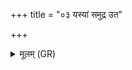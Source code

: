+++
title = "०३ यस्यां समुद्र उत"

+++
<details><summary>मूलम् (GR)</summary>

यस्यां समुद्र उत सिन्धुर् आपो  
यस्यां देवा अनृतम् अन्वविन्दन् ।  
या बिभर्ति बहुधा प्राणम् एजत् +++(read prāṇad with K?)+++  
सा नो भूमिर् गोष्व् अश्वेष्व् अप्य् अन्ने कृणोतु ॥
</details>